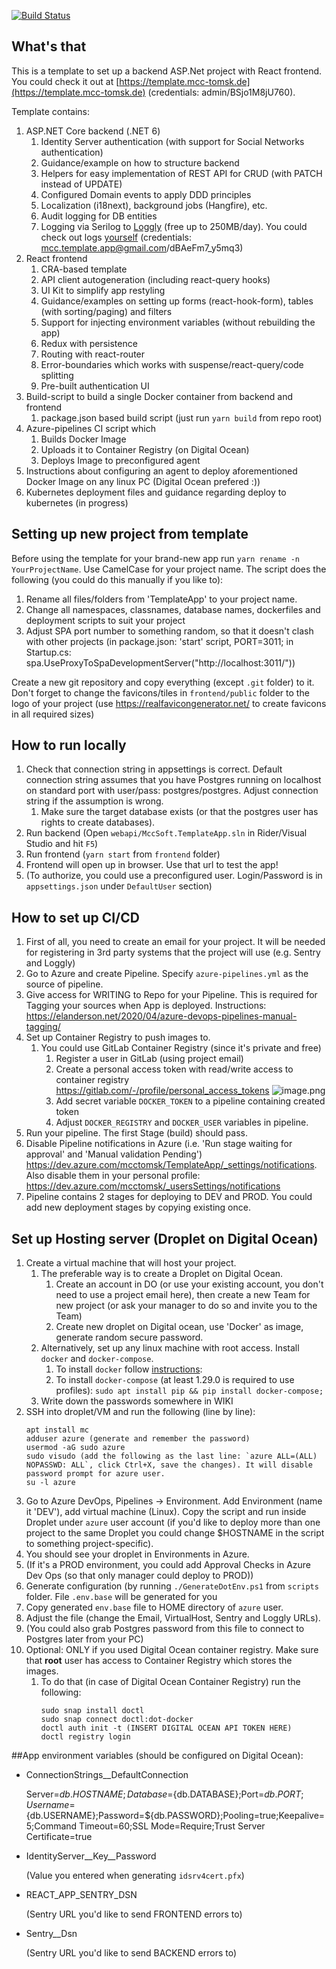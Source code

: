 [![Build Status](https://dev.azure.com/mcctomsk/Common/_apis/build/status/mcctomsk.backend-frontend-template?branchName=master)](https://dev.azure.com/mcctomsk/Common/_build/latest?definitionId=6&branchName=master)

## What's that

This is a template to set up a backend ASP.Net project with React frontend. You could check it out at [https://template.mcc-tomsk.de](https://template.mcc-tomsk.de) (credentials: admin/BSjo1M8jU760).

Template contains:
1. ASP.NET Core backend (.NET 6)
   1. Identity Server authentication (with support for Social Networks authentication)
   2. Guidance/example on how to structure backend
   3. Helpers for easy implementation of REST API for CRUD (with PATCH instead of UPDATE)
   4. Configured Domain events to apply DDD principles
   5. Localization (i18next), background jobs (Hangfire), etc.
   6. Audit logging for DB entities
   7. Logging via Serilog to [Loggly](https://loggly.com) (free up to 250MB/day). You could check out logs [yourself](https://mcctemplateapp.loggly.com/) (credentials: mcc.template.app@gmail.com/dBAeFm7_y5mq3)
1. React frontend
   1. CRA-based template
   1. API client autogeneration (including react-query hooks)
   1. UI Kit to simplify app restyling
   1. Guidance/examples on setting up forms (react-hook-form), tables (with sorting/paging) and filters
   1. Support for injecting environment variables (without rebuilding the app)
   1. Redux with persistence
   1. Routing with react-router
   1. Error-boundaries which works with suspense/react-query/code splitting
   1. Pre-built authentication UI
1. Build-script to build a single Docker container from backend and frontend
   1. package.json based build script (just run `yarn build` from repo root)
1. Azure-pipelines CI script which
   1. Builds Docker Image
   1. Uploads it to Container Registry (on Digital Ocean)
   1. Deploys Image to preconfigured agent
1. Instructions about configuring an agent to deploy aforementioned Docker Image on any linux PC (Digital Ocean prefered :))
1. Kubernetes deployment files and guidance regarding deploy to kubernetes (in progress)

## Setting up new project from template
Before using the template for your brand-new app run `yarn rename -n YourProjectName`. Use CamelCase for your project name.
The script does the following (you could do this manually if you like to):
1. Rename all files/folders from 'TemplateApp' to your project name.
1. Change all namespaces, classnames, database names, dockerfiles and deployment scripts to suit your project
1. Adjust SPA port number to something random, so that it doesn't clash with other projects (in package.json: 'start' script, PORT=3011; in Startup.cs: spa.UseProxyToSpaDevelopmentServer("http://localhost:3011/"))

Create a new git repository and copy everything (except `.git` folder) to it.
Don't forget to change the favicons/tiles in `frontend/public` folder to the logo of your project (use https://realfavicongenerator.net/ to create favicons in all required sizes)
## How to run locally
1. Check that connection string in appsettings is correct. Default connection string assumes that you have Postgres running on localhost on standard port with user/pass: postgres/postgres. Adjust connection string if the assumption is wrong.
    1. Make sure the target database exists (or that the postgres user has rights to create databases).
1. Run backend (Open `webapi/MccSoft.TemplateApp.sln` in Rider/Visual Studio and hit `F5`)
1. Run frontend (`yarn start` from `frontend` folder)
1. Frontend will open up in browser. Use that url to test the app!
1. (To authorize, you could use a preconfigured user. Login/Password is in `appsettings.json` under `DefaultUser` section)


## How to set up CI/CD
1. First of all, you need to create an email for your project. It will be needed for registering in 3rd party systems that the project will use (e.g. Sentry and Loggly)
1. Go to Azure and create Pipeline. Specify `azure-pipelines.yml` as the source of pipeline.
1. Give access for WRITING to Repo for your Pipeline. This is required for Tagging your sources when App is deployed. Instructions: https://elanderson.net/2020/04/azure-devops-pipelines-manual-tagging/
1. Set up Container Registry to push images to.
   1. You could use GitLab Container Registry (since it's private and free)
      1. Register a user in GitLab (using project email)
      1. Create a personal access token with read/write access to container registry
         https://gitlab.com/-/profile/personal_access_tokens
         ![image.png](/.attachments/image-53a3b5eb-9331-4403-a7d9-81d5a3a672f0.png)
      1. Add secret variable `DOCKER_TOKEN` to a pipeline containing created token
      1. Adjust `DOCKER_REGISTRY` and `DOCKER_USER` variables in pipeline.
1. Run your pipeline. The first Stage (build) should pass.
1. Disable Pipeline notifications in Azure (i.e. 'Run stage waiting for approval' and 'Manual validation Pending') https://dev.azure.com/mcctomsk/TemplateApp/_settings/notifications. Also disable them in your personal profile: https://dev.azure.com/mcctomsk/_usersSettings/notifications
1. Pipeline contains 2 stages for deploying to DEV and PROD. You could add new deployment stages by copying existing once.


## Set up Hosting server (Droplet on Digital Ocean)
1. Create a virtual machine that will host your project.
   1. The preferable way is to create a Droplet on Digital Ocean.
      1. Create an account in DO (or use your existing account, you don't need to use a project email here), then create a new Team for new project (or ask your manager to do so and invite you to the Team)
      1. Create new droplet on Digital ocean, use 'Docker' as image, generate random secure password.
   1. Alternatively, set up any linux machine with root access. Install `docker` and `docker-compose`.
      1. To install `docker` follow [instructions](https://docs.docker.com/engine/install/ubuntu/#install-using-the-repository):
      1. To install `docker-compose` (at least 1.29.0 is required to use profiles): `sudo apt install pip && pip install docker-compose;`
   1. Write down the passwords somewhere in WIKI
1. SSH into droplet/VM and run the following (line by line):
    ```
    apt install mc
    adduser azure (generate and remember the password)
    usermod -aG sudo azure
    sudo visudo (add the following as the last line: `azure ALL=(ALL) NOPASSWD: ALL`, click Ctrl+X, save the changes). It will disable password prompt for azure user.
    su -l azure
    ```
1. Go to Azure DevOps, Pipelines -> Environment. Add Environment (name it 'DEV'), add virtual machine (Linux). Copy the script and run inside Droplet under `azure` user account (if you'd like to deploy more than one project to the same Droplet you could change $HOSTNAME in the script to something project-specific).
1. You should see your droplet in Environments in Azure.
1. (If it's a PROD environment, you could add Approval Checks in Azure Dev Ops (so that only manager could deploy to PROD))
1. Generate configuration (by running `./GenerateDotEnv.ps1` from `scripts` folder. File `.env.base` will be generated for you
1. Copy generated `env.base` file to HOME directory of `azure` user.
1. Adjust the file (change the Email, VirtualHost, Sentry and Loggly URLs).
1. (You could also grab Postgres password from this file to connect to Postgres later from your PC)
1. Optional: ONLY if you used Digital Ocean container registry. Make sure that **root** user has access to Container Registry which stores the images.
   1. To do that (in case of Digital Ocean Container Registry) run the following:
      ```
      sudo snap install doctl
      sudo snap connect doctl:dot-docker
      doctl auth init -t (INSERT DIGITAL OCEAN API TOKEN HERE)
      doctl registry login
      ```
##App environment variables (should be configured on Digital Ocean):

- ConnectionStrings__DefaultConnection

  Server=${db.HOSTNAME};Database=${db.DATABASE};Port=${db.PORT};Username=${db.USERNAME};Password=${db.PASSWORD};Pooling=true;Keepalive=5;Command Timeout=60;SSL Mode=Require;Trust Server Certificate=true

- IdentityServer__Key__Password

  (Value you entered when generating `idsrv4cert.pfx`)

- REACT_APP_SENTRY_DSN

  (Sentry URL you'd like to send FRONTEND errors to)

- Sentry__Dsn

  (Sentry URL you'd like to send BACKEND errors to)



